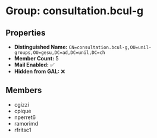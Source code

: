 # Group: consultation.bcul-g

## Properties

- **Distinguished Name:** `CN=consultation.bcul-g,OU=unil-groups,OU=gesu,DC=ad,DC=unil,DC=ch`
- **Member Count:** 5
- **Mail Enabled:** ✅
- **Hidden from GAL:** ❌

## Members

- cgizzi
- cpique
- nperret6
- ramorimd
- rfritsc1
